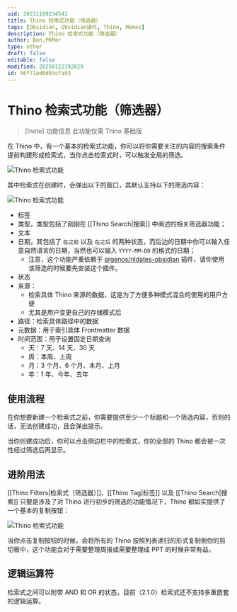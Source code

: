 ```yaml
---
uid: 20231109234542
title: Thino 检索式功能（筛选器）
tags: [Obsidian, Obsidian插件, Thino, Memos]
description: Thino 检索式功能（筛选器）
author: Bon,PKMer
type: other
draft: false
editable: false
modified: 20250122192829
id: 56f71ed0d03cfa93
---
```


# Thino 检索式功能（筛选器）

> [!note] 功能信息
> 此功能仅需 Thino 基础版

在 Thino 中，有一个基本的检索式功能，你可以将你需要关注的内容的搜索条件提前构建形成检索式，当你点击检索式时，可以触发全局的筛选。

![Thino 检索式功能](https://cdn.pkmer.cn/images/Pasted%20image%2020231109093511.png!pkmer)

其中检索式在创建时，会弹出以下的窗口，其默认支持以下的筛选内容：

![Thino 检索式功能](https://cdn.pkmer.cn/images/Pasted%20image%2020231109094221.png!pkmer)

- 标签
- 类型，类型包括了刚刚在 [[Thino Search|搜索]] 中阐述的相关筛选器功能；
- 文本
- 日期，其包括了 `在之前` 以及 `在之后` 的两种状态，而后边的日期中你可以输入任意自然语言的日期，当然也可以输入 `YYYY-MM-DD` 的格式的日期；
    - 注意，这个功能严重依赖于 [argenos/nldates-obsidian](https://github.com/argenos/nldates-obsidian) 插件，请你使用该筛选的时候要先安装这个插件。
- 状态
- 来源：
	- 检索具体 Thino 来源的数据，这是为了方便多种模式混合的使用的用户方便
	- 尤其是用户变更自己的存储模式后
- 路径：检索具体路径中的数据
- 元数据：用于索引具体 Frontmatter 数据
- 时间范围：用于设置固定日期查询
	- 天：7 天、14 天、30 天
	- 周：本周、上周
	- 月：3 个月、6 个月、本月、上月
	- 年：1 年、今年、去年

## 使用流程

在你想要新建一个检索式之前，你需要提供至少一个标题和一个筛选内容，否则的话，无法创建成功，且会弹出提示。

当你创建成功后，你可以点击侧边栏中的检索式，你的全部的 Thino 都会被一次性经过筛选后再显示。

## 进阶用法

[[Thino Filters|检索式（筛选器）]]、[[Thino Tag|标签]] 以及 [[Thino Search|搜索]] 只要是涉及了对 Thino 进行初步的筛选的功能情况下，Thino 都如实提供了一个基本的复制按钮：

![Thino 检索式功能](https://cdn.pkmer.cn/images/Pasted%20image%2020231109114526.png!pkmer)

当你点击复制按钮的时候，会将所有的 Thino 按照列表递归的形式复制倒你的剪切板中，这个功能会对于需要整理周报或需要整理成 PPT 的时候非常有益。

## 逻辑运算符

检索式之间可以附带 AND 和 OR 的状态，目前（2.1.0）检索式还不支持多重嵌套的逻辑运算。